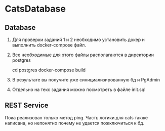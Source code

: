 # CatsDatabase
<h2>Database</h2>

1. Для проверки заданий 1 и 2 необходимо установить докер и выполнить docker-compose файл.
2. Все необходимые для этого файлы располагаются в директории postgres


    cd postgres
    docker-compose build

3. В результате вы получите уже синициализированную бд и PgAdmin
4. Отдельно на текс задания можно посмотреть в  файле init.sql

<h2> REST Service </h2>
Пока реализован только метод ping. Часть логики для cats также написана, но непонятно почему не удается пожключиться к бд.